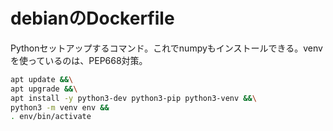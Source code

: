 # debianのDockerfile

Pythonセットアップするコマンド。これでnumpyもインストールできる。venvを使っているのは、PEP668対策。
```sh
apt update &&\
apt upgrade &&\
apt install -y python3-dev python3-pip python3-venv &&\
python3 -m venv env &&
. env/bin/activate
```
  
